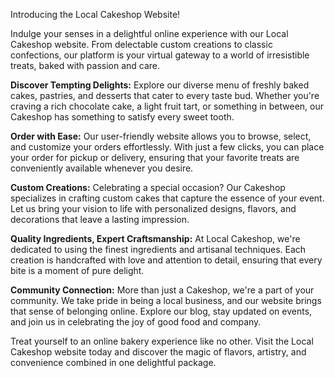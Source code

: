 Introducing the Local Cakeshop Website!

Indulge your senses in a delightful online experience with our Local Cakeshop website. From delectable custom creations to classic confections, our platform is your virtual gateway to a world of irresistible treats, baked with passion and care.

**Discover Tempting Delights:**
Explore our diverse menu of freshly baked cakes, pastries, and desserts that cater to every taste bud. Whether you're craving a rich chocolate cake, a light fruit tart, or something in between, our Cakeshop has something to satisfy every sweet tooth.

**Order with Ease:**
Our user-friendly website allows you to browse, select, and customize your orders effortlessly. With just a few clicks, you can place your order for pickup or delivery, ensuring that your favorite treats are conveniently available whenever you desire.

**Custom Creations:**
Celebrating a special occasion? Our Cakeshop specializes in crafting custom cakes that capture the essence of your event. Let us bring your vision to life with personalized designs, flavors, and decorations that leave a lasting impression.

**Quality Ingredients, Expert Craftsmanship:**
At Local Cakeshop, we're dedicated to using the finest ingredients and artisanal techniques. Each creation is handcrafted with love and attention to detail, ensuring that every bite is a moment of pure delight.

**Community Connection:**
More than just a Cakeshop, we're a part of your community. We take pride in being a local business, and our website brings that sense of belonging online. Explore our blog, stay updated on events, and join us in celebrating the joy of good food and company.

Treat yourself to an online bakery experience like no other. Visit the Local Cakeshop website today and discover the magic of flavors, artistry, and convenience combined in one delightful package.
